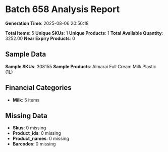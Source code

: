 # Batch 658 Analysis Report

**Generation Time**: 2025-08-06 20:56:18

**Total Items**: 5
**Unique SKUs**: 1
**Unique Products**: 1
**Total Available Quantity**: 3252.00
**Near Expiry Products**: 0

## Sample Data
**Sample SKUs**: 308155
**Sample Products**: Almarai Full Cream Milk Plastic (1L)

## Financial Categories
- **Milk**: 5 items

## Missing Data
- **Skus**: 0 missing
- **Product_ids**: 0 missing
- **Product_names**: 0 missing
- **Barcodes**: 0 missing

